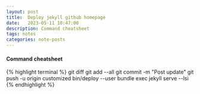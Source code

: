 ```yaml
---
layout: post
title:  Deploy jekyll github homepage
date:   2023-05-11 10:47:00
description: Command cheatsheet
tags: notes
categories: note-posts
---
```

#### Command cheatsheet

{% highlight terminal %}
git diff
git add --all 
git commit -m "Post update" 
git push -u origin customized 
bin/deploy --user
bundle exec jekyll serve --lsi
{% endhighlight %}

